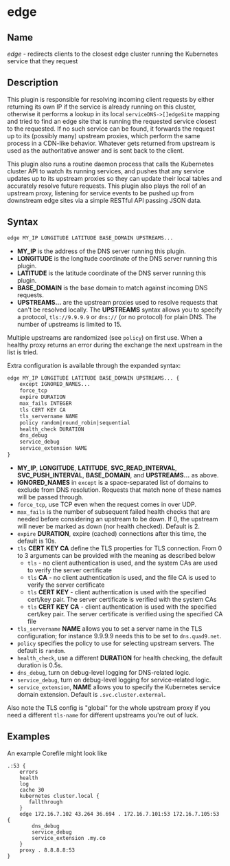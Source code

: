 # edge

## Name

*edge* - redirects clients to the closest edge cluster running the Kubernetes service that they request

## Description

This plugin is responsible for resolving incoming client requests by either returning its own IP if the service is already running on this cluster, otherwise it performs a lookup in its local `serviceDNS->[]edgeSite` mapping and tried to find an edge site that is running the requested service closest to the requested. If no such service can be found, it forwards the request up to its (possibly many) upstream proxies, which perform the same process in a CDN-like behavior. Whatever gets returned from upstream is used as the authoritative answer and is sent back to the client.

This plugin also runs a routine daemon process that calls the Kubernetes cluster API to watch its running services, and pushes that any service updates up to its upstream proxies so they can update their local tables and accurately resolve future requests. This plugin also plays the roll of an upstream proxy, listening for service events to be pushed up from downstream edge sites via a simple RESTful API passing JSON data.

## Syntax

~~~ txt
edge MY_IP LONGITUDE LATITUDE BASE_DOMAIN UPSTREAMS...
~~~

* __MY_IP__ is the address of the DNS server running this plugin.
* __LONGITUDE__ is the longitude coordinate of the DNS server running this plugin.
* __LATITUDE__ is the latitude coordinate of the DNS server running this plugin.
* __BASE_DOMAIN__ is the base domain to match against incoming DNS requests.
* __UPSTREAMS...__ are the upstream proxies used to resolve requests that can't be resolved locally. The __UPSTREAMS__ syntax allows you to specify a protocol, `tls://9.9.9.9` or `dns://` (or no protocol) for plain DNS. The number of upstreams is limited to 15.

Multiple upstreams are randomized (see `policy`) on first use. When a healthy proxy returns an error during the exchange the next upstream in the list is tried.

Extra configuration is available through the expanded syntax:

~~~ txt
edge MY_IP LONGITUDE LATITUDE BASE_DOMAIN UPSTREAMS... {
    except IGNORED_NAMES...
    force_tcp
    expire DURATION
    max_fails INTEGER
    tls CERT KEY CA
    tls_servername NAME
    policy random|round_robin|sequential
    health_check DURATION
    dns_debug
    service_debug
    service_extension NAME
}
~~~

* __MY_IP__, __LONGITUDE__, __LATITUDE__, __SVC_READ_INTERVAL__, __SVC_PUSH_INTERVAL__, __BASE_DOMAIN__, and __UPSTREAMS...__ as above.
* __IGNORED_NAMES__ in `except` is a space-separated list of domains to exclude from DNS resolution. Requests that match none of these names will be passed through.
* `force_tcp`, use TCP even when the request comes in over UDP.
* `max_fails` is the number of subsequent failed health checks that are needed before considering an upstream to be down. If 0, the upstream will never be marked as down (nor health checked). Default is 2.
* `expire` __DURATION__, expire (cached) connections after this time, the default is 10s.
* `tls` __CERT__ __KEY__ __CA__ define the TLS properties for TLS connection. From 0 to 3 arguments can be provided with the meaning as described below
  * `tls` - no client authentication is used, and the system CAs are used to verify the server certificate
  * `tls` __CA__ - no client authentication is used, and the file CA is used to verify the server certificate
  * `tls` __CERT__ __KEY__ - client authentication is used with the specified cert/key pair.
    The server certificate is verified with the system CAs
  * `tls` __CERT__ __KEY__  __CA__ - client authentication is used with the specified cert/key pair.
    The server certificate is verified using the specified CA file
* `tls_servername` __NAME__ allows you to set a server name in the TLS configuration; for instance 9.9.9.9 needs this to be set to `dns.quad9.net`.
* `policy` specifies the policy to use for selecting upstream servers. The default is `random`.
* `health_check`, use a different __DURATION__ for health checking, the default duration is 0.5s.
* `dns_debug`, turn on debug-level logging for DNS-related logic.
* `service_debug`, turn on debug-level logging for service-related logic.
* `service_extension`, __NAME__ allows you to specify the Kubernetes service domain extension. Default is `.svc.cluster.external`.

Also note the TLS config is "global" for the whole upstream proxy if you need a different `tls-name` for different upstreams you're out of luck.

## Examples

An example Corefile might look like

~~~ corefile
.:53 {
    errors
    health
    log
    cache 30
    kubernetes cluster.local {
       fallthrough
    }
    edge 172.16.7.102 43.264 36.694 . 172.16.7.101:53 172.16.7.105:53 {
        dns_debug
        service_debug
        service_extension .my.co
    }
    proxy . 8.8.8.8:53
}
~~~
